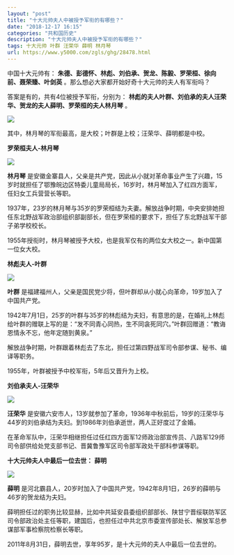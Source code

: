 ```yaml
---
layout: "post"
title: "十大元帅夫人中被授予军衔的有哪些？"
date: "2018-12-17 16:15"
categories: "共和国历史"
description: "十大元帅夫人中被授予军衔的有哪些？"
tags: 十大元帅 叶群 汪荣华 薛明 林月琴
url: https://www.y5000.com/zgls/ghg/28478.html
---
```






中国十大元帅有： **朱德、彭德怀、林彪、刘伯承、贺龙、陈毅、罗荣桓、徐向前、聂荣臻、叶剑英** 。那么想必大家都开始好奇十大元帅的夫人有军衔吗？

答案是有的，共有4位被授予军衔，分别为： **林彪的夫人叶群、刘伯承的夫人汪荣华、贺龙的夫人薛明、罗荣桓的夫人林月琴** 。

![](https://img.y5000.com/uploads/allimg/180207/13-1P20F94442G8.jpg)

其中，林月琴的军衔最高，是大校；叶群是上校；汪荣华、薛明都是中校。

**罗荣桓夫人-林月琴**

![](https://img.y5000.com/uploads/allimg/180209/13-1P209153G3591.jpg)

**林月琴**
是安徽金寨县人，父亲是共产党，因此从小就对革命事业产生了兴趣，15岁时就担任了鄂豫皖边区特委儿童局局长，16岁时，林月琴加入了红四方面军，任妇女工兵营营长等职。

1937年，23岁的林月琴与35岁的罗荣桓结为夫妻。解放战争时期，中央安排她担任东北野战军政治部组织部副部长，但在罗荣桓的要求下，担任了东北野战军干部子弟学校校长。

1955年授衔时，林月琴被授予大校，也是我军仅有的两位女大校之一。新中国第一位女大校。

**林彪夫人-叶群**

![](https://img.y5000.com/uploads/allimg/180209/13-1P209153544426.jpg)

**叶群** 是福建福州人，父亲是国民党少将，但叶群却从小就心向革命，19岁加入了中国共产党。

1942年7月1日，25岁的叶群与35岁的林彪结为夫妇，有意思的是，在婚礼上林彪给叶群的赠联上写的是：“发不同青心同热，生不同衾死同穴。”叶群回赠道：“教诲恩情永不忘，他年定随到黄泉。”

解放战争时期，叶群跟着林彪去了东北，担任过第四野战军司令部参谋、秘书、编译等职务。

1955年，叶群被授予中校军衔，5年后又晋升为上校。

**刘伯承夫人-汪荣华**

![](https://img.y5000.com/uploads/allimg/180209/13-1P209153613K8.jpg)

**汪荣华** 是安徽六安市人，13岁就参加了革命，1936年中秋前后，19岁的汪荣华与44岁的刘伯承结为夫妇。到1986年刘伯承逝世，两人正好度过了金婚。

在革命军队中，汪荣华相继担任过任红四方面军12师政治部宣传员、八路军129师司令部供给处党支部书记、晋冀鲁豫军区司令部军政处干部科参谋等职。

**十大元帅夫人中最后一位去世：** **薛明**

![](https://img.y5000.com/uploads/allimg/180209/13-1P209153640220.jpg)

**薛明** 是河北霸县人，20岁时加入了中国共产党，1942年8月1日，26岁的薛明与46岁的贺龙结为夫妇。

薛明担任过的职务比较显赫，比如中共延安县委组织部部长、陕甘宁晋绥联防军区司令部政治处主任等职，建国后，也担任过中共北京市委宣传部处长、解放军总参谋部军事检察院检察长等职。

2011年8月31日，薛明去世，享年95岁，是十大元帅的夫人中最后一位去世的。
